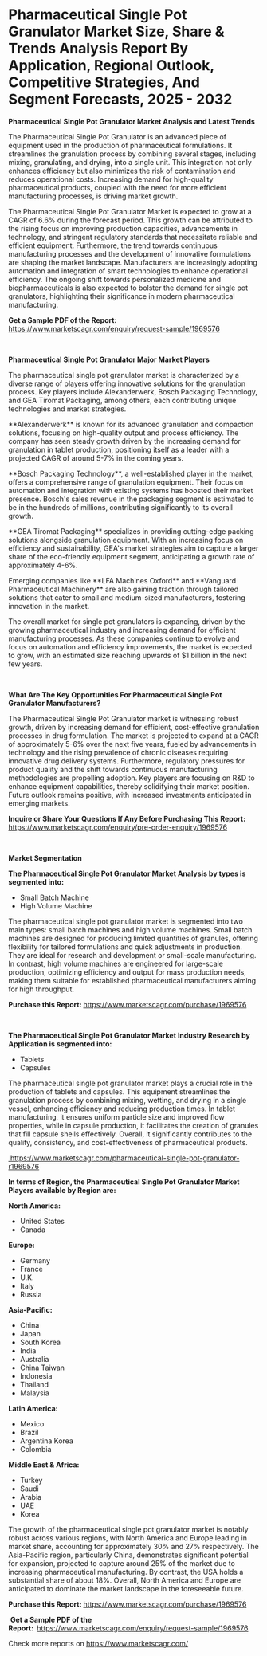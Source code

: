 <p><h1>Pharmaceutical Single Pot Granulator Market Size, Share & Trends Analysis Report By Application, Regional Outlook, Competitive Strategies, And Segment Forecasts, 2025 - 2032</h1></p><p><strong>Pharmaceutical Single Pot Granulator Market Analysis and Latest Trends</strong></p>
<p><p>The Pharmaceutical Single Pot Granulator is an advanced piece of equipment used in the production of pharmaceutical formulations. It streamlines the granulation process by combining several stages, including mixing, granulating, and drying, into a single unit. This integration not only enhances efficiency but also minimizes the risk of contamination and reduces operational costs. Increasing demand for high-quality pharmaceutical products, coupled with the need for more efficient manufacturing processes, is driving market growth.</p><p>The Pharmaceutical Single Pot Granulator Market is expected to grow at a CAGR of 6.6% during the forecast period. This growth can be attributed to the rising focus on improving production capacities, advancements in technology, and stringent regulatory standards that necessitate reliable and efficient equipment. Furthermore, the trend towards continuous manufacturing processes and the development of innovative formulations are shaping the market landscape. Manufacturers are increasingly adopting automation and integration of smart technologies to enhance operational efficiency. The ongoing shift towards personalized medicine and biopharmaceuticals is also expected to bolster the demand for single pot granulators, highlighting their significance in modern pharmaceutical manufacturing.</p></p>
<p><strong>Get a Sample PDF of the Report:&nbsp;</strong> <a href="https://www.marketscagr.com/enquiry/request-sample/1969576?utm_campaign=2655&utm_medium=2&utm_source=Github&utm_content=ia&utm_term=02032025&utm_id=pharmaceutical-single-pot-granulator">https://www.marketscagr.com/enquiry/request-sample/1969576</a></p>
<p>&nbsp;</p>
<p><strong>Pharmaceutical Single Pot Granulator Major Market Players</strong></p>
<p><p>The pharmaceutical single pot granulator market is characterized by a diverse range of players offering innovative solutions for the granulation process. Key players include Alexanderwerk, Bosch Packaging Technology, and GEA Tiromat Packaging, among others, each contributing unique technologies and market strategies.</p><p>**Alexanderwerk** is known for its advanced granulation and compaction solutions, focusing on high-quality output and process efficiency. The company has seen steady growth driven by the increasing demand for granulation in tablet production, positioning itself as a leader with a projected CAGR of around 5-7% in the coming years.</p><p>**Bosch Packaging Technology**, a well-established player in the market, offers a comprehensive range of granulation equipment. Their focus on automation and integration with existing systems has boosted their market presence. Bosch's sales revenue in the packaging segment is estimated to be in the hundreds of millions, contributing significantly to its overall growth.</p><p>**GEA Tiromat Packaging** specializes in providing cutting-edge packing solutions alongside granulation equipment. With an increasing focus on efficiency and sustainability, GEA's market strategies aim to capture a larger share of the eco-friendly equipment segment, anticipating a growth rate of approximately 4-6%.</p><p>Emerging companies like **LFA Machines Oxford** and **Vanguard Pharmaceutical Machinery** are also gaining traction through tailored solutions that cater to small and medium-sized manufacturers, fostering innovation in the market.</p><p>The overall market for single pot granulators is expanding, driven by the growing pharmaceutical industry and increasing demand for efficient manufacturing processes. As these companies continue to evolve and focus on automation and efficiency improvements, the market is expected to grow, with an estimated size reaching upwards of $1 billion in the next few years.</p></p>
<p>&nbsp;</p>
<p><strong>What Are The Key Opportunities For Pharmaceutical Single Pot Granulator Manufacturers?</strong></p>
<p><p>The Pharmaceutical Single Pot Granulator market is witnessing robust growth, driven by increasing demand for efficient, cost-effective granulation processes in drug formulation. The market is projected to expand at a CAGR of approximately 5-6% over the next five years, fueled by advancements in technology and the rising prevalence of chronic diseases requiring innovative drug delivery systems. Furthermore, regulatory pressures for product quality and the shift towards continuous manufacturing methodologies are propelling adoption. Key players are focusing on R&D to enhance equipment capabilities, thereby solidifying their market position. Future outlook remains positive, with increased investments anticipated in emerging markets.</p></p>
<p><strong>Inquire or Share Your Questions If Any Before Purchasing This Report:</strong> <a href="https://www.marketscagr.com/enquiry/pre-order-enquiry/1969576?utm_campaign=2655&utm_medium=2&utm_source=Github&utm_content=ia&utm_term=02032025&utm_id=pharmaceutical-single-pot-granulator">https://www.marketscagr.com/enquiry/pre-order-enquiry/1969576</a></p>
<p>&nbsp;</p>
<p><strong>Market Segmentation</strong></p>
<p><strong>The Pharmaceutical Single Pot Granulator Market Analysis by types is segmented into:</strong></p>
<p><ul><li>Small Batch Machine</li><li>High Volume Machine</li></ul></p>
<p><p>The pharmaceutical single pot granulator market is segmented into two main types: small batch machines and high volume machines. Small batch machines are designed for producing limited quantities of granules, offering flexibility for tailored formulations and quick adjustments in production. They are ideal for research and development or small-scale manufacturing. In contrast, high volume machines are engineered for large-scale production, optimizing efficiency and output for mass production needs, making them suitable for established pharmaceutical manufacturers aiming for high throughput.</p></p>
<p><strong>Purchase this Report:&nbsp;</strong><a href="https://www.marketscagr.com/purchase/1969576?utm_campaign=2655&utm_medium=2&utm_source=Github&utm_content=ia&utm_term=02032025&utm_id=pharmaceutical-single-pot-granulator">https://www.marketscagr.com/purchase/1969576</a></p>
<p>&nbsp;</p>
<p><strong>The Pharmaceutical Single Pot Granulator Market Industry Research by Application is segmented into:</strong></p>
<p><ul><li>Tablets</li><li>Capsules</li></ul></p>
<p><p>The pharmaceutical single pot granulator market plays a crucial role in the production of tablets and capsules. This equipment streamlines the granulation process by combining mixing, wetting, and drying in a single vessel, enhancing efficiency and reducing production times. In tablet manufacturing, it ensures uniform particle size and improved flow properties, while in capsule production, it facilitates the creation of granules that fill capsule shells effectively. Overall, it significantly contributes to the quality, consistency, and cost-effectiveness of pharmaceutical products.</p></p>
<p><a href="https://www.marketscagr.com/pharmaceutical-single-pot-granulator-r1969576?utm_campaign=2655&utm_medium=2&utm_source=Github&utm_content=ia&utm_term=02032025&utm_id=pharmaceutical-single-pot-granulator">&nbsp;https://www.marketscagr.com/pharmaceutical-single-pot-granulator-r1969576</a></p>
<p><strong>In terms of Region, the Pharmaceutical Single Pot Granulator Market Players available by Region are:</strong></p>
<p>
    <p> <strong> North America: </strong>
        <ul>
            <li>United States</li>
            <li>Canada</li>
        </ul>
        </p> 
    <p> <strong> Europe: </strong>
        <ul>
            <li>Germany</li>
            <li>France</li>
            <li>U.K.</li>
            <li>Italy</li>
            <li>Russia</li>
        </ul>
        </p> 
    <p> <strong> Asia-Pacific: </strong>
        <ul>
            <li>China</li>
            <li>Japan</li>
            <li>South Korea</li>
            <li>India</li>
            <li>Australia</li>
            <li>China Taiwan</li>
            <li>Indonesia</li>
            <li>Thailand</li>
            <li>Malaysia</li>
        </ul>
        </p> 
    <p> <strong> Latin America: </strong>
        <ul>
            <li>Mexico</li>
            <li>Brazil</li>
            <li>Argentina Korea</li>
            <li>Colombia</li>
        </ul>
        </p> 
    <p> <strong> Middle East & Africa: </strong>
        <ul>
            <li>Turkey</li>
            <li>Saudi</li>
            <li>Arabia</li>
            <li>UAE</li>
            <li>Korea</li>
        </ul>
    </p>
    </p>
<p><p>The growth of the pharmaceutical single pot granulator market is notably robust across various regions, with North America and Europe leading in market share, accounting for approximately 30% and 27% respectively. The Asia-Pacific region, particularly China, demonstrates significant potential for expansion, projected to capture around 25% of the market due to increasing pharmaceutical manufacturing. By contrast, the USA holds a substantial share of about 18%. Overall, North America and Europe are anticipated to dominate the market landscape in the foreseeable future.</p></p>
<p><strong>Purchase this Report: </strong><a href="https://www.marketscagr.com/purchase/1969576?utm_campaign=2655&utm_medium=2&utm_source=Github&utm_content=ia&utm_term=02032025&utm_id=pharmaceutical-single-pot-granulator">https://www.marketscagr.com/purchase/1969576</a></p>
<p>&nbsp;<strong>Get a Sample PDF of the Report:&nbsp;&nbsp;</strong><a href="https://www.marketscagr.com/enquiry/request-sample/1969576?utm_campaign=2655&utm_medium=2&utm_source=Github&utm_content=ia&utm_term=02032025&utm_id=pharmaceutical-single-pot-granulator">https://www.marketscagr.com/enquiry/request-sample/1969576</a></p>
<p><strong></strong></p>
<p>Check more reports on <a href="https://www.marketscagr.com/?utm_campaign=2655&utm_medium=2&utm_source=Github&utm_content=ia&utm_term=02032025&utm_id=pharmaceutical-single-pot-granulator">https://www.marketscagr.com/</a></p>